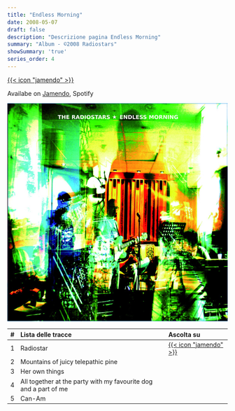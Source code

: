 ```yaml
---
title: "Endless Morning"
date: 2008-05-07
draft: false
description: "Descrizione pagina Endless Morning"
summary: "Album - ©2008 Radiostars"
showSummary: 'true'
series_order: 4
---
```


[{{< icon "jamendo" >}}](https://www.jamendo.com/album/27539/endless-morning "Jamendo")

Availabe on [Jamendo](https://www.jamendo.com/album/27539/endless-morning "Jamendo"), Spotify


<!-- TODO: Il link funziona ma bisogna togliere la lente -->
[![Album cover](featured.jpg)](https://www.jamendo.com/album/27539/endless-morning "Jamendo")



<!-- TODO: Bisognerebbe embeddare un player -->


| #     | Lista delle tracce                    | Ascolta su    |
| :---: | :---                                  | :---          |
| 1     | Radiostar    | [{{< icon "jamendo" >}}](https://www.jamendo.com/track/183823/radiostar "Radiostars on Jamendo")|
| 2     | Mountains of juicy telepathic pine    |
| 3     | Her own things                        |
| 4     | All together at the party with my favourite dog and a part of me |
| 5     | Can-Am                                |
